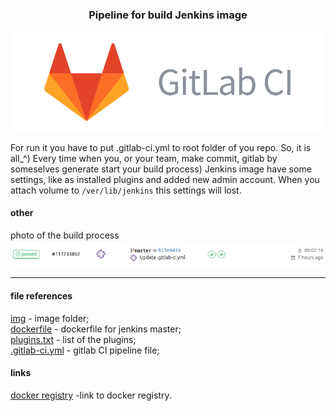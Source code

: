 ### <p style="text-align: center;">Pipeline for build Jenkins image</p>
![task ](./img/1.png)

For run it you have to put .gitlab-ci.yml to root folder of you repo. So, it is all_^)
Every time when you, or your team, make commit, gitlab by someselves generate start your build process)
Jenkins image have some settings, like as installed plugins and added new admin account. When you attach volume to `/ver/lib/jenkins` this settings will  lost.

#### other
photo of the build process
![task ](./img/2.png)  

***
#### file references
[img](./img) - image folder;  
[dockerfile](./dockerfile) - dockerfile for jenkins master;  
[plugins.txt](./plugins.txt) - list of the plugins;  
[.gitlab-ci.yml](./.gitlab-ci.yml) - gitlab CI pipeline file;  
  
#### links
[docker registry](https://registry.hub.docker.com/r/studentota2lvl/jenkins) -link to docker registry. 